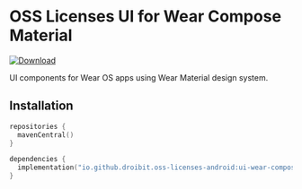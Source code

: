 # OSS Licenses UI for Wear Compose Material

[![Download](https://img.shields.io/maven-central/v/io.github.droibit.oss-licenses-android/ui-wear-compose-material/0.7.0)](https://central.sonatype.com/artifact/io.github.droibit.oss-licenses-android/ui-wear-compose-material/0.7.0)

UI components for Wear OS apps using Wear Material design system.

## Installation

```kotlin
repositories {
  mavenCentral()
}

dependencies {
  implementation("io.github.droibit.oss-licenses-android:ui-wear-compose-material:<version>")
}
```
